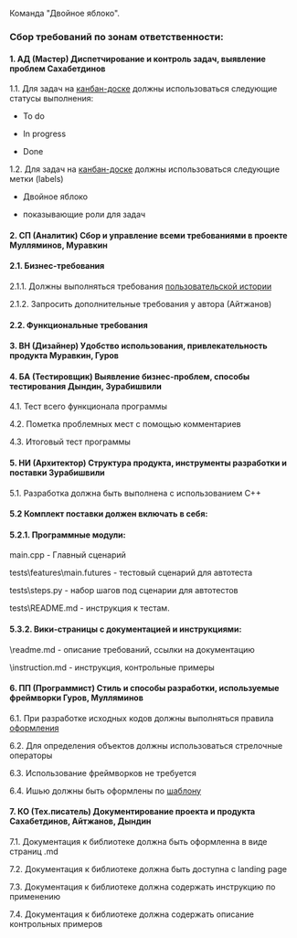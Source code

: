 Команда "Двойное яблоко".

### Сбор требований по зонам ответственности:
#### 1. АД (Мастер)	Диспетчирование и контроль задач, выявление проблем	Сахабетдинов
1.1. Для задач на [канбан-доске](https://github.com/stankin/oop-stat/projects/2) должны использоваться следующие статусы выполнения:

- To do

- In progress

- Done

1.2. Для задач на [канбан-доске](https://github.com/stankin/oop-stat/projects/2) должны использоваться следующие метки (labels)

- Двойное яблоко

- показывающие роли для задач

#### 2. СП (Аналитик)	Сбор и управление всеми требованиями в проекте	Мулляминов, Муравкин

#### 2.1. Бизнес-требования

2.1.1. Должны выполняться требования [пользовательской истории](https://github.com/stankin/oop-stat/issues/35)

2.1.2. Запросить дополнительные требования у автора (Айтжанов)

#### 2.2. Функциональные требования

#### 3. ВН (Дизайнер)	Удобство использования, привлекательность продукта	Муравкин, Гуров

#### 4. БА (Тестировщик)	Выявление бизнес-проблем, способы тестирования	Дындин, Зурабишвили
4.1. Тест всего функционала программы

4.2. Пометка проблемных мест с помощью комментариев

4.3. Итоговый тест программы

#### 5. НИ (Архитектор)	Структура продукта, инструменты разработки и поставки	Зурабишвили


5.1. Разработка должна быть выполнена с использованием C++


#### 5.2 Комплект поставки должен включать в себя:

#### 5.2.1. Программные модули:

main.cpp - Главный сценарий

tests\features\main.futures - тестовый сценарий для автотеста

tests\steps.py - набор шагов под сценарии для автотестов

tests\README.md - инструкция к тестам.

#### 5.3.2. Вики-страницы с документацией и инструкциями:

\readme.md - описание требований, ссылки на документацию

\instruction.md - инструкция, контрольные примеры

#### 6. ПП (Программист)	Стиль и способы разработки, используемые фреймворки	Гуров, Мулляминов

6.1. При разработке исходных кодов должны выполняться правила [оформления](https://learn.javascript.ru/coding-style)

6.2. Для определения объектов должны использоваться стрелочные операторы

6.3. Использование фреймворков не требуется

6.4. Ишью должны быть оформлены по [шаблону](https://github.com/petiteprincesse/EffectsCalc/wiki/%D0%A8%D0%B0%D0%B1%D0%BB%D0%BE%D0%BD-%D0%B8%D1%88%D1%8C%D1%8E)

#### 7. КО (Тех.писатель)	Документирование проекта и продукта	Сахабетдинов, Айтжанов, Дындин

7.1. Документация к библиотеке должна быть оформленна в виде страниц .md

7.2. Документация к библиотеке должна быть доступна с landing page

7.3. Документация к библиотеке должна содержать инструкцию по применению

7.4. Документация к библиотеке должна содержать описание контрольных примеров

